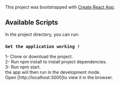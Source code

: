 This project was bootstrapped with [Create React App](https://github.com/facebook/create-react-app).

## Available Scripts

In the project directory, you can run:

### `Get the application working !`

1- Clone or download the project.<br>
2- Run npm install to install project dependencies.<br>
3- Run npm start.<br>
the app wiil then run in the development mode.<br>
Open [http://localhost:3000]to view it in the browser.
